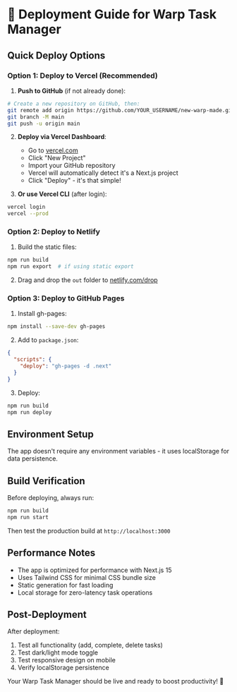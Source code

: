 # 🚀 Deployment Guide for Warp Task Manager

## Quick Deploy Options

### Option 1: Deploy to Vercel (Recommended)

1. **Push to GitHub** (if not already done):
```bash
# Create a new repository on GitHub, then:
git remote add origin https://github.com/YOUR_USERNAME/new-warp-made.git
git branch -M main
git push -u origin main
```

2. **Deploy via Vercel Dashboard**:
   - Go to [vercel.com](https://vercel.com)
   - Click "New Project"
   - Import your GitHub repository
   - Vercel will automatically detect it's a Next.js project
   - Click "Deploy" - it's that simple!

3. **Or use Vercel CLI** (after login):
```bash
vercel login
vercel --prod
```

### Option 2: Deploy to Netlify

1. Build the static files:
```bash
npm run build
npm run export  # if using static export
```

2. Drag and drop the `out` folder to [netlify.com/drop](https://netlify.com/drop)

### Option 3: Deploy to GitHub Pages

1. Install gh-pages:
```bash
npm install --save-dev gh-pages
```

2. Add to `package.json`:
```json
{
  "scripts": {
    "deploy": "gh-pages -d .next"
  }
}
```

3. Deploy:
```bash
npm run build
npm run deploy
```

## Environment Setup

The app doesn't require any environment variables - it uses localStorage for data persistence.

## Build Verification

Before deploying, always run:
```bash
npm run build
npm run start
```

Then test the production build at `http://localhost:3000`

## Performance Notes

- The app is optimized for performance with Next.js 15
- Uses Tailwind CSS for minimal CSS bundle size
- Static generation for fast loading
- Local storage for zero-latency task operations

## Post-Deployment

After deployment:
1. Test all functionality (add, complete, delete tasks)
2. Test dark/light mode toggle
3. Test responsive design on mobile
4. Verify localStorage persistence

Your Warp Task Manager should be live and ready to boost productivity! 🎉